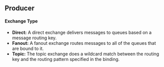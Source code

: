 ## Producer

#### Exchange Type

- **Direct:** A direct exchange delivers messages to queues based on a message routing key.
- **Fanout:** A fanout exchange routes messages to all of the queues that are bound to it.
- **Topic:** The topic exchange does a wildcard match between the routing key and the routing pattern specified in the binding.
